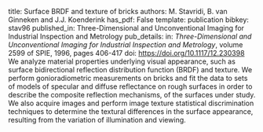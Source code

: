 title: Surface BRDF and texture of bricks
authors: M. Stavridi, B. van Ginneken and J.J. Koenderink
has_pdf: False
template: publication
bibkey: stav96
published_in: Three-Dimensional and Unconventional Imaging for Industrial Inspection and Metrology
pub_details: in: <i>Three-Dimensional and Unconventional Imaging for Industrial Inspection and Metrology</i>, volume 2599 of SPIE, 1996, pages 406-417
doi: https://doi.org/10.1117/12.230398
We analyze material properties underlying visual appearance, such as surface bidirectional reflection distribution function (BRDF) and texture. We perform gonioradiometric measurements on bricks and fit the data to sets of models of specular and diffuse reflectance on rough surfaces in order to describe the composite reflection mechanisms, of the surfaces under study. We also acquire images and perform image texture statistical discrimination techniques to determine the textural differences in the surface appearance, resulting from the variation of illumination and viewing.

